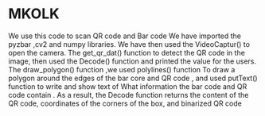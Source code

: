 # MKOLK
We use this code to scan QR code and Bar code We have imported the pyzbar ,cv2 and numpy libraries. We have then used the VideoCaptur() to open the camera. The get_qr_dat() function to detect the QR code in the image, then used the Decode() function and printed the value for the users. The draw_polygon() function ,we used polylines() function To draw a polygon around the edges of the bar core and QR code , and used putText() function to write and show text of What information the bar code and QR code contain . As a result, the Decode function returns the content of the QR code, coordinates of the corners of the box, and binarized QR code
